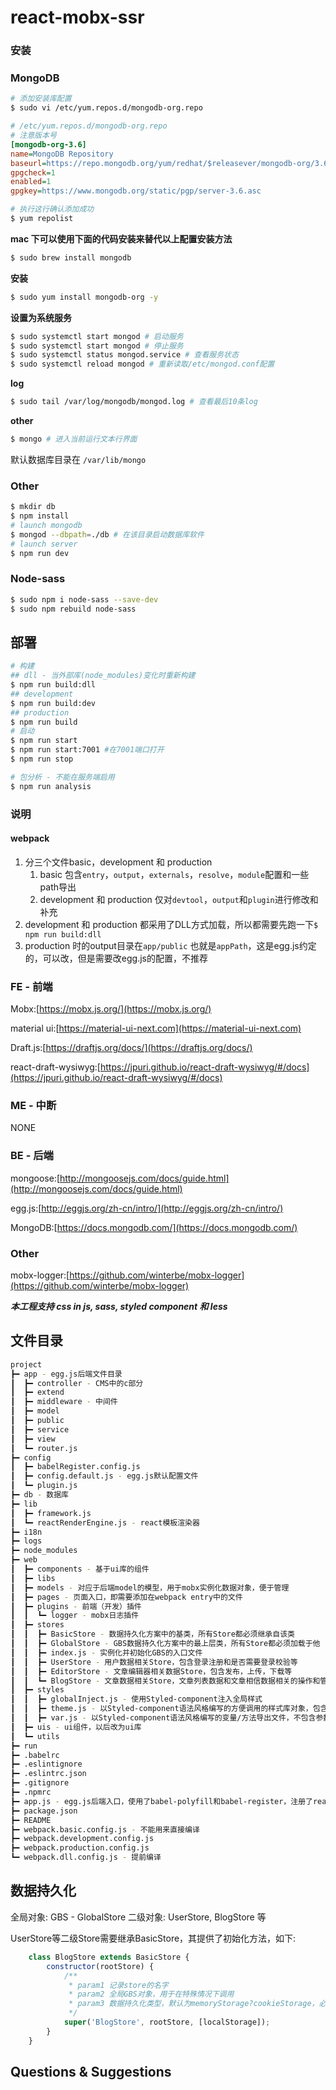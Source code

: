 # react-mobx-ssr

### 安装

### MongoDB

```bash
# 添加安装库配置
$ sudo vi /etc/yum.repos.d/mongodb-org.repo
```

```ini
# /etc/yum.repos.d/mongodb-org.repo
# 注意版本号
[mongodb-org-3.6]
name=MongoDB Repository
baseurl=https://repo.mongodb.org/yum/redhat/$releasever/mongodb-org/3.6/x86_64/
gpgcheck=1
enabled=1
gpgkey=https://www.mongodb.org/static/pgp/server-3.6.asc
```
```Bash
# 执行这行确认添加成功
$ yum repolist
```
**mac 下可以使用下面的代码安装来替代以上配置安装方法**
```Bash
$ sudo brew install mongodb
```
**安装**
```Bash
$ sudo yum install mongodb-org -y
```

**设置为系统服务**

```Bash
$ sudo systemctl start mongod # 启动服务
$ sudo systemctl start mongod # 停止服务
$ sudo systemctl status mongod.service # 查看服务状态
$ sudo systemctl reload mongod # 重新读取/etc/mongod.conf配置
```

**log**

```Bash
$ sudo tail /var/log/mongodb/mongod.log # 查看最后10条log
```

**other**

```Bash
$ mongo # 进入当前运行文本行界面
```

默认数据库目录在 `/var/lib/mongo`

### Other

```bash
$ mkdir db
$ npm install
# launch mongodb
$ mongod --dbpath=./db # 在该目录启动数据库软件
# launch server
$ npm run dev
```

### Node-sass

```Bash
$ sudo npm i node-sass --save-dev
$ sudo npm rebuild node-sass
```



## 部署

```Bash
# 构建
## dll - 当外部库(node_modules)变化时重新构建
$ npm run build:dll
## development
$ npm run build:dev
## production
$ npm run build
# 启动
$ npm run start
$ npm run start:7001 #在7001端口打开
$ npm run stop

# 包分析 - 不能在服务端启用
$ npm run analysis
```



### 说明

#### webpack

1. 分三个文件basic，development 和 production
   1. basic 包含`entry`，`output`，`externals`，`resolve`，`module`配置和一些path导出
   2. development 和 production 仅对`devtool`，`output`和`plugin`进行修改和补充
2. development 和 production 都采用了DLL方式加载，所以都需要先跑一下`$ npm run build:dll`
3. production 时的output目录在`app/public` 也就是`appPath`，这是egg.js约定的，可以改，但是需要改egg.js的配置，不推荐



### FE - 前端

Mobx:[https://mobx.js.org/](https://mobx.js.org/)

material ui:[https://material-ui-next.com](https://material-ui-next.com)

Draft.js:[https://draftjs.org/docs/](https://draftjs.org/docs/)

react-draft-wysiwyg:[https://jpuri.github.io/react-draft-wysiwyg/#/docs](https://jpuri.github.io/react-draft-wysiwyg/#/docs)



### ME - 中断

NONE



### BE - 后端

mongoose:[http://mongoosejs.com/docs/guide.html](http://mongoosejs.com/docs/guide.html)

egg.js:[http://eggjs.org/zh-cn/intro/](http://eggjs.org/zh-cn/intro/)

MongoDB:[https://docs.mongodb.com/](https://docs.mongodb.com/)



### Other

mobx-logger:[https://github.com/winterbe/mobx-logger](https://github.com/winterbe/mobx-logger)



***本工程支持 css in js, sass, styled component 和 less***



## 文件目录

```bash
project
┣━ app - egg.js后端文件目录
┃  ┣━ controller - CMS中的c部分
┃  ┣━ extend
┃  ┣━ middleware - 中间件
┃  ┣━ model
┃  ┣━ public
┃  ┣━ service
┃  ┣━ view
┃  ┗━ router.js
┣━ config
┃  ┣━ babelRegister.config.js
┃  ┣━ config.default.js - egg.js默认配置文件
┃  ┗━ plugin.js
┣━ db - 数据库
┣━ lib
┃  ┣━ framework.js
┃  ┗━ reactRenderEngine.js - react模板渲染器
┣━ i18n
┣━ logs
┣━ node_modules
┣━ web
┃  ┣━ components - 基于ui库的组件
┃  ┣━ libs
┃  ┣━ models - 对应于后端model的模型，用于mobx实例化数据对象，便于管理
┃  ┣━ pages - 页面入口，即需要添加在webpack entry中的文件
┃  ┣━ plugins - 前端（开发）插件
┃  ┃  ┗━ logger - mobx日志插件
┃  ┣━ stores
┃  ┃  ┣━ BasicStore - 数据持久化方案中的基类，所有Store都必须继承自该类
┃  ┃  ┣━ GlobalStore - GBS数据持久化方案中的最上层类，所有Store都必须加载于他
┃  ┃  ┣━ index.js - 实例化并初始化GBS的入口文件
┃  ┃  ┣━ UserStore - 用户数据相关Store，包含登录注册和是否需要登录校验等
┃  ┃  ┣━ EditorStore - 文章编辑器相关数据Store，包含发布，上传，下载等
┃  ┃  ┗━ BlogStore - 文章数据相关Store，文章列表数据和文章相信数据相关的操作和管理
┃  ┣━ styles
┃  ┃  ┣━ globalInject.js - 使用Styled-component注入全局样式
┃  ┃  ┣━ theme.js - 以Styled-component语法风格编写的方便调用的样式库对象，包含参数设定
┃  ┃  ┣━ var.js - 以Styled-component语法风格编写的变量/方法导出文件，不包含参数设定
┃  ┣━ uis - ui组件，以后改为ui库
┃  ┗━ utils
┣━ run
┣━ .babelrc
┣━ .eslintignore
┣━ .eslintrc.json
┣━ .gitignore
┣━ .npmrc
┣━ app.js - egg.js后端入口，使用了babel-polyfill和babel-register，注册了react模板编译器
┣━ package.json
┣━ README
┣━ webpack.basic.config.js - 不能用来直接编译
┣━ webpack.development.config.js
┣━ webpack.production.config.js
┗━ webpack.dll.config.js - 提前编译

```



## 数据持久化
全局对象: GBS - GlobalStore
二级对象: UserStore, BlogStore 等

UserStore等二级Store需要继承BasicStore，其提供了初始化方法，如下:
``` javaScript
    class BlogStore extends BasicStore {
        constructor(rootStore) {
            /**
             * param1 记录store的名字
             * param2 全局GBS对象，用于在特殊情况下调用
             * param3 数据持久化类型，默认为memoryStorage?cookieStorage，必须以数组的形式传入
             */
            super('BlogStore', rootStore, [localStorage]);
        }
    }
```


## Questions & Suggestions
